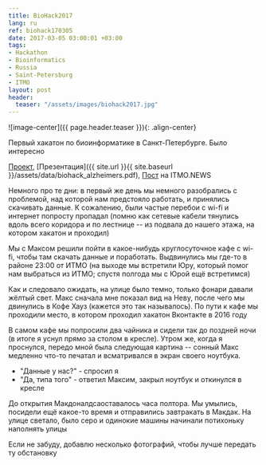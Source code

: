 ```yaml
---
title: BioHack2017
lang: ru
ref: biohack170305
date: 2017-03-05 03:00:01 +03:00
tags:
- Hackathon
- Bioinformatics
- Russia
- Saint-Petersburg
- ITMO
layout: post
header:
  teaser: "/assets/images/biohack2017.jpg"
---
```


![image-center]({{ page.header.teaser }}){: .align-center}

Первый хакатон по биоинформатике в Санкт-Петербурге. Было интересно

[Проект](https://github.com/akarazeev/BioHack2017), [Презентация]({{ site.url }}{{ site.baseurl }}/assets/data/biohack_alzheimers.pdf), [Пост](http://news.ifmo.ru/ru/science/life_science/news/6500/) на ITMO.NEWS

Немного про те дни: в первый же день мы немного разобрались с проблемой, над которой нам предстояло работать, и принялись скачивать данные. К сожалению, были частые перебои с wi-fi и интернет попросту пропадал (помню как сетевые кабели тянулись вдоль всего коридора и по лестнице -- из подвала до нашего этажа, на котором хакатон и проходил)

Мы с Максом решили пойти в какое-нибудь круглосуточное кафе с wi-fi, чтобы там скачать данные и поработать. Выдвинулись мы где-то в районе 23:00 от ИТМО (на выходе мы встретили Юру, который помог нам выбраться из ИТМО; спустя полгода мы с Юрой ещё встретимся)

Как и следовало ожидать, на улице было темно, только фонари давали жёлтый свет. Макс сначала мне показал вид на Неву, после чего мы двинулись в Кофе Хауз (кажется это так называлось). По пути к кафе мы проходили место, в котором проходил хакатон Вконтакте в 2016 году

В самом кафе мы попросили два чайника и сидели так до поздней ночи (в итоге я уснул прямо за столом в кресле). Утром же, когда я проснулся, передо мной была следующая картина -- сонный Макс медленно что-то печатал и всматривался в экран своего ноутбука.

- "Данные у нас?" - спросил я
- "Да, типа того" - ответил Максим, закрыл ноутбук и откинулся в кресле

До открытия Макдоналдсаоставалось часа полтора. Мы умылись, посидели ещё какое-то время и отправились завтракать в Макдак. На улице светало, было серо и одинокие машины начинали потихоньку наполнять улицы

Если не забуду, добавлю несколько фотографий, чтобы лучше передать ту обстановку